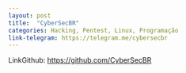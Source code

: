 ```yaml
---
layout: post
title:  "CyberSecBR"
categories: Hacking, Pentest, Linux, Programação
link-telegram: https://telegram.me/cybersecbr
---
```


LinkGithub: https://github.com/CyberSecBR
